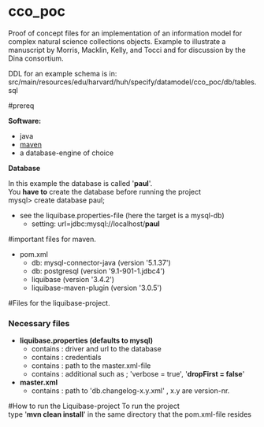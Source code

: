# cco_poc
Proof of concept files for an implementation of an information model for complex natural science collections objects.
Example to illustrate a manuscript by Morris, Macklin, Kelly, and Tocci and for discussion by the Dina consortium.   

DDL for an example schema is in:
src/main/resources/edu/harvard/huh/specify/datamodel/cco_poc/db/tables.sql

#prereq

**Software:**

  - java
  - [maven](https://maven.apache.org/) 
  - a database-engine of choice 

**Database**


In this example the database is called '**paul**'.<br>
You **have to** create the database before running the project<br>
mysql> create database paul;<br>

  - see the liquibase.properties-file (here the target is a mysql-db)
    - setting: url=jdbc:mysql://localhost/**paul**

#important files for maven.

  - pom.xml
    - db: mysql-connector-java (version  '5.1.37')
    - db: postgresql (version '9.1-901-1.jdbc4')
    - liquibase (version '3.4.2')
    - liquibase-maven-plugin (version '3.0.5')

#Files for the liquibase-project.

### Necessary files

  - **liquibase.properties (defaults to mysql)** 
    - contains : driver and url to the database
    - contains : credentials
    - contains : path to the master.xml-file
    - contains : additional such as ;  'verbose = true', '**dropFirst = false**'
  - **master.xml**
    - contains : path to 'db.changelog-x.y.xml' , x.y are version-nr.

#How to run the Liquibase-project
To run the project<br>
type '**mvn  clean install**' in the same directory that the pom.xml-file resides

